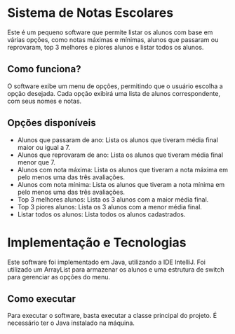 # Sistema de Notas Escolares

Este é um pequeno software que permite listar os alunos com base em várias opções, como notas máximas e mínimas, alunos que passaram ou reprovaram, top 3 melhores e piores alunos e listar todos os alunos.

## Como funciona?

O software exibe um menu de opções, permitindo que o usuário escolha a opção desejada. Cada opção exibirá uma lista de alunos correspondente, com seus nomes e notas.

## Opções disponíveis

* Alunos que passaram de ano: Lista os alunos que tiveram média final maior ou igual a 7.
* Alunos que reprovaram de ano: Lista os alunos que tiveram média final menor que 7.
* Alunos com nota máxima: Lista os alunos que tiveram a nota máxima em pelo menos uma das três avaliações.
* Alunos com nota mínima: Lista os alunos que tiveram a nota mínima em pelo menos uma das três avaliações.
* Top 3 melhores alunos: Lista os 3 alunos com a maior média final.
* Top 3 piores alunos: Lista os 3 alunos com a menor média final.
* Listar todos os alunos: Lista todos os alunos cadastrados.

# Implementação e Tecnologias

Este software foi implementado em Java, utilizando a IDE IntelliJ. Foi utilizado um ArrayList para armazenar os alunos e uma estrutura de switch para gerenciar as opções do menu.

## Como executar
Para executar o software, basta executar a classe principal do projeto. É necessário ter o Java instalado na máquina.
